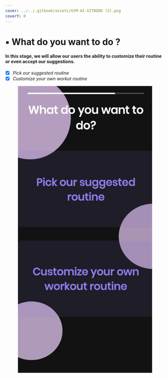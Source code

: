 ```yaml
---
cover: ../../.gitbook/assets/GYM-AI-GITBOOK (2).png
coverY: 0
---
```


# ▪ What do you want to do ?

#### In this stage, we will allow our users the ability to customize their routine or even accept our suggestions.

* [x] _Pick our suggested routine_
* [x] _Customize your own workut routine_

<figure><img src="../../.gitbook/assets/want to do.jpg" alt=""><figcaption></figcaption></figure>
